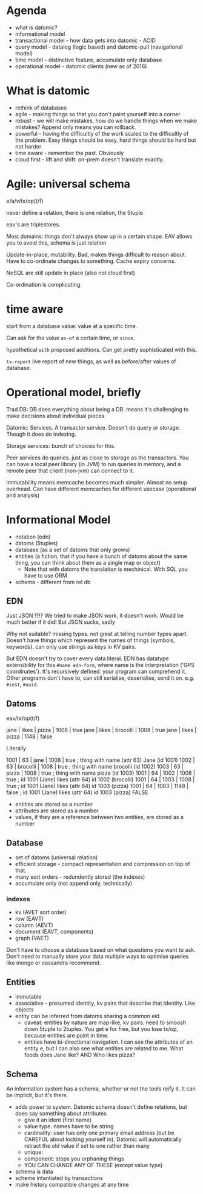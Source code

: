 # Agenda

* what is datomic?
* informational model
* transactional model - how data gets into datomic - ACID
* query model - datalog (logic based) and datomic-pull (navigational model)
* time model - distinctive feature, accumulate only database
* operational model - datomic clients (new as of 2016)

# What is datomic

* rethink of databases
* agile - making things so that you don't paint yourself into a corner
* robust - we will make mistakes, how do we handle things when we make mistakes? Append only means you can rollback.
* powerful - having the difficultly of the work scaled to the difficultly of the problem. Easy things should be easy, hard things should be hard but not harder
* time aware - remember the past. Obviously
* cloud first - lift and shift: on-prem doesn't translate exactly.

# Agile: universal schema

e/a/v/tx/op(t/f)

never define a relation, there is one relation, the 5tuple

eav's are triplestores.

Most domains: things don't always show up in a certain shape. EAV allows you to avoid this, schema is just relation

Update-in-place, mutability. Bad, makes things difficult to reason about. Have to co-ordinate changes to something. Cache expiry concerns.

NoSQL are still update in place (also not cloud first)

Co-ordination is complicating. 

# time aware

start from a database value: value at a specific time.

Can ask for the value `as-of` a certain time, or `since`.

hypothetical `with` proposed additions. Can get pretty sophisticated with this.

`tx-report` live report of new things, as well as before/after values of database.

# Operational model, briefly

Trad DB: DB does everything about being a DB. means it's challenging to make decisions about individual pieces.

Datomic: Services. A transactor service. Doesn't do query or storage. Though it does do indexing.

Storage services: bunch of choices for this.

Peer services do queries. just as close to storage as the transactors. You can have a local peer library (in JVM) to run queries in memory, and a remote peer that client (non-jvm) can connect to it.

immutability means memcache becomes much simpler. Almost no setup overhead. Can have different memcaches for different usecase (operational and analysis)

# Informational Model

* notation (edn)
* datoms (5tuples)
* database (as a set of datoms that only grows)
* entities (a fiction, that if you have a bunch of datoms about the same thing, you can think about them as a single map or object)
  * Note that with datoms the translation is mechinical. With SQL you have to use ORM
* schema - different from rel db

## EDN

Just JSON !?!? We tried to make JSON work, it doesn't work. Would be much better if it did! But JSON sucks, sadly

Why not suitable? missing types. not great at telling number types apart. Doesn't have things which represent the names of things (symbols, keywords). can only use strings as keys in KV pairs.

But EDN doesn't try to cover every data literal. EDN has datatype extensibility for this `#name edn-form`, where name is the interpretation ('GPS coordinates'). It's recursively defined. your program can comprehend it. Other programs don't have to, can still serialise, deserialise, send it on. e.g. `#inst`, `#uuid`.

## Datoms

eav/tx/op(t/f)

jane | likes | pizza    | 1008 | true
jane | likes | brocolli | 1008 | true
jane | likes | pizza    | 1148 | false

Literally

1001 | 63 | jane     | 1008 | true    ; thing with name (attr 63) Jane (id 1001)
1002 | 63 | brocolli | 1008 | true    ; thing with name brocolli (id 1002)
1003 | 63 | pizza    | 1008 | true    ; thing with name pizza (id 1003)
1001 | 64 | 1002     | 1008 | true    ; id 1001 (Jane) likes (attr 64) id 1002 (brocolli)
1001 | 64 | 1003     | 1008 | true    ; id 1001 (Jane) likes (attr 64) id 1003 (pizza)
1001 | 64 | 1003     | 1148 | false    ; id 1001 (Jane) likes (attr 64) id 1003 (pizza) FALSE

* entities are stored as a number
* attributes are stored as a number
* values, if they are a reference between two entities, are stored as a number

## Database

* set of datoms (universal relation)
* efficient storage - compact representation and compression on top of that.
* many sort orders - redundently stored (the indexes)
* accumulate only (not append only, technically)

### indexes

* kv (AVET sort order)
* row (EAVT)
* column (AEVT)
* document (EAVT, components)
* graph (VAET)

Don't have to choose a database based on what questions you want to ask. Don't need to manually store your data multiple ways to optimise queries like mongo or cassandra recommend.

## Entities

* immutable
* associative - presumed identity, kv pairs that describe that identity. Like objects
* entity can be inferred from datoms sharing a common eid
  * caveat: entities by nature are map-like, kv pairs. need to smoosh down 5tuple to 2tuples. You get e for free, but you lose tx/op, because entities are point in time.
  * entities have bi-directional navigation. I can see the attributes of an entity e, but I can also see what entities are related to me. What foods does Jane like? AND Who likes pizza?

## Schema
An information system has a schema, whether or not the tools reify it. It can be implicit, but it's there.

* adds power to system. Datomic schema doesn't define relations, but does say something about attributes
  * give it an ident (first name)
  * value type. names have to be string
  * cardinality: user has only one primary email address (but be CAREFUL about locking yourself in). Datomic will automatically retract the old value if set to one rather than many
  * unique: 
  * component: stops you orphaning things
  * YOU CAN CHANGE ANY OF THESE (except value type)
* schema is data
* scheme intantiated by transactions
* make history compatible changes at any time
